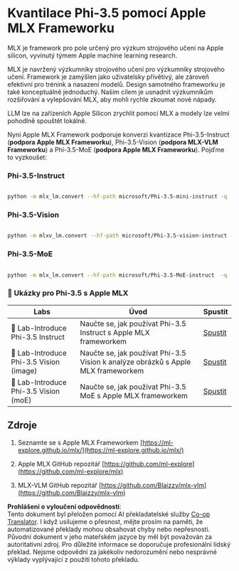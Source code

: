 <!--
CO_OP_TRANSLATOR_METADATA:
{
  "original_hash": "ec5e22bbded16acb7bdb9fa568ab5781",
  "translation_date": "2025-07-16T21:56:58+00:00",
  "source_file": "md/01.Introduction/04/UsingAppleMLXQuantifyingPhi.md",
  "language_code": "cs"
}
-->
# **Kvantilace Phi-3.5 pomocí Apple MLX Frameworku**

MLX je framework pro pole určený pro výzkum strojového učení na Apple silicon, vyvinutý týmem Apple machine learning research.

MLX je navržený výzkumníky strojového učení pro výzkumníky strojového učení. Framework je zamýšlen jako uživatelsky přívětivý, ale zároveň efektivní pro trénink a nasazení modelů. Design samotného frameworku je také konceptuálně jednoduchý. Naším cílem je usnadnit výzkumníkům rozšiřování a vylepšování MLX, aby mohli rychle zkoumat nové nápady.

LLM lze na zařízeních Apple Silicon zrychlit pomocí MLX a modely lze velmi pohodlně spouštět lokálně.

Nyní Apple MLX Framework podporuje konverzi kvantizace Phi-3.5-Instruct (**podpora Apple MLX Frameworku**), Phi-3.5-Vision (**podpora MLX-VLM Frameworku**) a Phi-3.5-MoE (**podpora Apple MLX Frameworku**). Pojďme to vyzkoušet:

### **Phi-3.5-Instruct**

```bash

python -m mlx_lm.convert --hf-path microsoft/Phi-3.5-mini-instruct -q

```

### **Phi-3.5-Vision**

```bash

python -m mlxv_lm.convert --hf-path microsoft/Phi-3.5-vision-instruct -q

```

### **Phi-3.5-MoE**

```bash

python -m mlx_lm.convert --hf-path microsoft/Phi-3.5-MoE-instruct  -q

```

### **🤖 Ukázky pro Phi-3.5 s Apple MLX**

| Labs    | Úvod | Spustit |
| -------- | ------- |  ------- |
| 🚀 Lab-Introduce Phi-3.5 Instruct  | Naučte se, jak používat Phi-3.5 Instruct s Apple MLX frameworkem   |  [Spustit](../../../../../code/09.UpdateSamples/Aug/mlx-phi35-instruct.ipynb)    |
| 🚀 Lab-Introduce Phi-3.5 Vision (image) | Naučte se, jak používat Phi-3.5 Vision k analýze obrázků s Apple MLX frameworkem     |  [Spustit](../../../../../code/09.UpdateSamples/Aug/mlx-phi35-vision.ipynb)    |
| 🚀 Lab-Introduce Phi-3.5 Vision (moE)   | Naučte se, jak používat Phi-3.5 MoE s Apple MLX frameworkem  |  [Spustit](../../../../../code/09.UpdateSamples/Aug/mlx-phi35-moe.ipynb)    |

## **Zdroje**

1. Seznamte se s Apple MLX Frameworkem [https://ml-explore.github.io/mlx/](https://ml-explore.github.io/mlx/)

2. Apple MLX GitHub repozitář [https://github.com/ml-explore](https://github.com/ml-explore/mlx)

3. MLX-VLM GitHub repozitář [https://github.com/Blaizzy/mlx-vlm](https://github.com/Blaizzy/mlx-vlm)

**Prohlášení o vyloučení odpovědnosti**:  
Tento dokument byl přeložen pomocí AI překladatelské služby [Co-op Translator](https://github.com/Azure/co-op-translator). I když usilujeme o přesnost, mějte prosím na paměti, že automatizované překlady mohou obsahovat chyby nebo nepřesnosti. Původní dokument v jeho mateřském jazyce by měl být považován za autoritativní zdroj. Pro důležité informace se doporučuje profesionální lidský překlad. Nejsme odpovědní za jakékoliv nedorozumění nebo nesprávné výklady vyplývající z použití tohoto překladu.